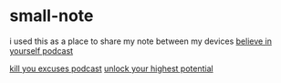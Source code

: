 # small-note
i used this as a place to share my note between my devices
[believe in yourself podcast](https://podcasts.google.com/feed/aHR0cHM6Ly9mZWVkcy5hY2FzdC5jb20vcHVibGljL3Nob3dzL21vdGl2YXRpb24tZGFpbHktYnktbW90aXZlcnNpdHk/episode/NjRkYTNlMjMwZmE2ZWIwMDExNGNmOWQ0?sa=X&ved=0CA0Qz4EHahgKEwjIuc-FvuCAAxUAAAAAHQAAAAAQgQY)

[kill you excuses podcast](https://podcasts.google.com/feed/aHR0cHM6Ly9mZWVkcy5hY2FzdC5jb20vcHVibGljL3Nob3dzL21vdGl2YXRpb24tZGFpbHktYnktbW90aXZlcnNpdHk/episode/NjRkYTNlMjMwZmE2ZWIwMDExNGNmOWQ0?sa=X&ved=0CA0Qz4EHahgKEwjIuc-FvuCAAxUAAAAAHQAAAAAQgQY)
[unlock your highest potential](https://podcasts.google.com/feed/aHR0cHM6Ly9hbmNob3IuZm0vcy8zMGQwY2Q0L3BvZGNhc3QvcnNz/episode/MDBiYWRhOGUtNWVhNS00NTViLTk4ZDItMzVlY2QwYzZlNzRi?sa=X&ved=0CA0Qz4EHahgKEwjIuc-FvuCAAxUAAAAAHQAAAAAQgQY)
